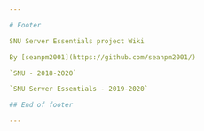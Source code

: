 ```yaml
---

# Footer

SNU Server Essentials project Wiki

By [seanpm2001](https://github.com/seanpm2001/)

`SNU - 2018-2020`

`SNU Server Essentials - 2019-2020`

## End of footer

---
```

